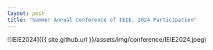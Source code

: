 ```yaml
---
layout: post
title: "Summer Annual Conference of IEIE, 2024 Participation"
---
```

![IEIE2024]({{ site.github.url }}/assets/img/conference/IEIE2024.jpeg)
